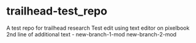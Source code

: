 # trailhead-test_repo
A test repo for trailhead research
Test edit using text editor on pixelbook
2nd line of additional text - new-branch-1-mod new-branch-2-mod

